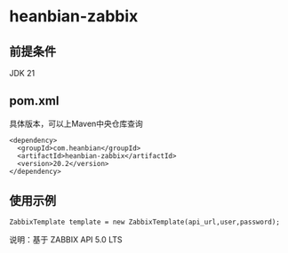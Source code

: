# heanbian-zabbix

## 前提条件

JDK 21

## pom.xml

具体版本，可以上Maven中央仓库查询

```
<dependency>
  <groupId>com.heanbian</groupId>
  <artifactId>heanbian-zabbix</artifactId>
  <version>20.2</version>
</dependency>
```

## 使用示例

```
ZabbixTemplate template = new ZabbixTemplate(api_url,user,password);

```

说明：基于 ZABBIX API 5.0 LTS